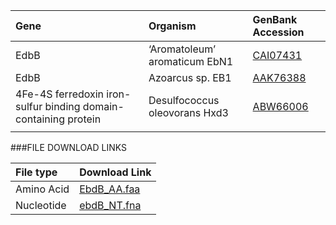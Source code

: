  Gene | Organism | GenBank Accession |
 :--- | :--- | :--- |
| EdbB | ‘Aromatoleum’ aromaticum EbN1 | [CAI07431](http://www.ncbi.nlm.nih.gov/protein/CAI07431)|
| EdbB | Azoarcus sp. EB1 | [AAK76388](http://www.ncbi.nlm.nih.gov/protein/AAK76388)|
| 4Fe-4S ferredoxin iron-sulfur binding domain-containing protein | Desulfococcus oleovorans Hxd3 | [ABW66006](http://www.ncbi.nlm.nih.gov/protein/ABW66006)|
|  | | []()|

###FILE DOWNLOAD LINKS

 File type | Download Link |
 :--- | :---------- | 
| Amino Acid | [EbdB_AA.faa](amino_acid/EbdB_AA.faa) |
| Nucleotide | [ebdB_NT.fna](nucleotide/ebdB_NT.fna) |
